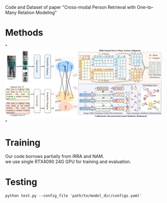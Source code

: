 Code and Dataset of paper "Cross-modal Person Retrieval with One-to-Many Relation Modeling"

# Methods
"
![image](Images/Fig2.png)
"
# Training
Our code borrows partially from IRRA and NAM. \
we use single RTX4090 24G GPU for training and evaluation.

# Testing
```
python test.py --config_file 'path/to/model_dir/configs.yaml'
```


